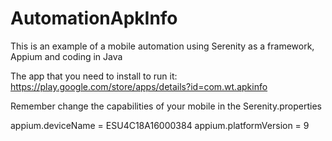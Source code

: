 # AutomationApkInfo
This is an example of a mobile automation using Serenity as a framework, Appium and coding in Java

The app that you need to install to run it: https://play.google.com/store/apps/details?id=com.wt.apkinfo

Remember change the capabilities of your mobile in the Serenity.properties 

appium.deviceName = ESU4C18A16000384
appium.platformVersion = 9
